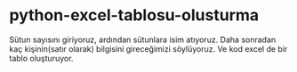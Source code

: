 # python-excel-tablosu-olusturma
Sütun sayısını giriyoruz, ardından sütunlara isim atıyoruz. Daha sonradan kaç kişinin(satır olarak) bilgisini gireceğimizi söylüyoruz. Ve kod excel de bir tablo oluşturuyor.
